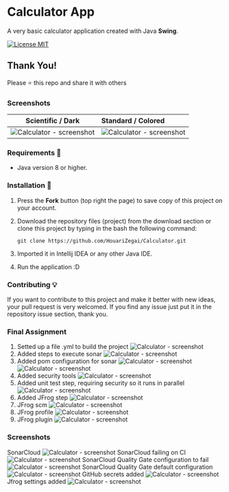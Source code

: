 # Calculator App
A very basic calculator application created with Java **Swing**. 

[![License MIT](https://img.shields.io/badge/license-MIT-blue.svg)](LICENSE)

## Thank You!
Please ⭐️ this repo and share it with others

### Screenshots
Scientific / Dark |  Standard / Colored
:------------------:|:-------------------
![Calculator - screenshot](screenshots/dark.PNG) | ![Calculator - screenshot](screenshots/colored.PNG)

### Requirements 🔧
* Java version 8 or higher.

### Installation 🔌
1. Press the **Fork** button (top right the page) to save copy of this project on your account.

2. Download the repository files (project) from the download section or clone this project by typing in the bash the following command:

       git clone https://github.com/HouariZegai/Calculator.git
3. Imported it in Intellij IDEA or any other Java IDE.
4. Run the application :D

### Contributing 💡
If you want to contribute to this project and make it better with new ideas, your pull request is very welcomed.
If you find any issue just put it in the repository issue section, thank you.

### Final Assignment
1. Setted up a file .yml to build the project ![Calculator - screenshot](screenshots/build-yml.png)
2. Added steps to execute sonar ![Calculator - screenshot](screenshots/sonar-yml.png)
3. Added pom configuration for sonar ![Calculator - screenshot](screenshots/sonar-pom.png) ![Calculator - screenshot](screenshots/sonar-pom-plugin.png)
4. Added security tools ![Calculator - screenshot](screenshots/devsecops.png)
5. Added unit test step, requiring security so it runs in parallel ![Calculator - screenshot](screenshots/unit-test.png)
6. Added JFrog step ![Calculator - screenshot](screenshots/jfrog-yml.png)
7. JFrog scm ![Calculator - screenshot](screenshots/jfrog-pom-scm.png)
8. JFrog profile ![Calculator - screenshot](screenshots/jfrog-pom-profiles.png)
9. JFrog plugin ![Calculator - screenshot](screenshots/jfrog-pom-plugin.png)

### Screenshots
SonarCloud
![Calculator - screenshot](screenshots/sonarcloud-resume.png)
SonarCloud failing on CI
![Calculator - screenshot](screenshots/sonarcloud-failingonci.png)
SonarCloud Quality Gate configuration to fail 
![Calculator - screenshot](screenshots/sonarcloud-qualitygate-tofail.png)
SonarCloud Quality Gate default configuration
![Calculator - screenshot](screenshots/sonarcloud-qualitygate-default.png)
GitHub secrets added
![Calculator - screenshot](screenshots/github-secrets.png)
Jfrog settings added
![Calculator - screenshot](screenshots/jfrog-settings-xml.png)